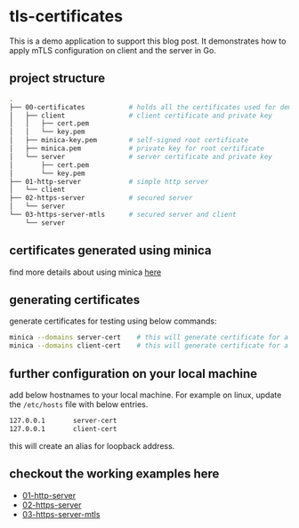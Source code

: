 # tls-certificates

This is a demo application to support this blog post. It demonstrates how to apply mTLS configuration on client and the server in Go.

## project structure
```bash
.
├── 00-certificates           # holds all the certificates used for demonstration
│   ├── client                # client certificate and private key
│   │   ├── cert.pem
│   │   └── key.pem
│   ├── minica-key.pem        # self-signed root certificate  
│   ├── minica.pem            # private key for root certificate
│   └── server                # server certificate and private key
│       ├── cert.pem
│       └── key.pem
├── 01-http-server            # simple http server
│   └── client
├── 02-https-server           # secured server
│   └── server
└── 03-https-server-mtls      # secured server and client
    └── server
```
## certificates generated using minica

find more details about using minica [here](https://github.com/jsha/minica)

## generating certificates

generate certificates for testing using below commands:
```bash
minica --domains server-cert    # this will generate certificate for a domain "server-cert"
minica --domains client-cert    # this will generate certificate for a domain "client-cert"
```

## further configuration on your local machine

add below hostnames to your local machine. For example on linux, update the `/etc/hosts` file with below entries.
```bash
127.0.0.1       server-cert
127.0.0.1       client-cert
```
this will create an alias for loopback address. 

## checkout the working examples here

- [01-http-server](01-http-server/readme.md)
- [02-https-server](02-https-server/readme.md)
- [03-https-server-mtls](03-https-server-mtls/readme.md)
